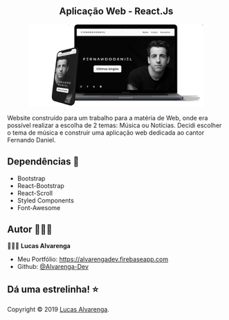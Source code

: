 <h2 align="center">Aplicação Web - React.Js</h2>

<p align="center">
 <img width="80%" src="image-readme/mockup-project.png" alt="Project logo"></a>
</p>

Website construído para um trabalho para a matéria de Web, onde era possível realizar a escolha de 2 temas: Música ou Notícias. Decidi escolher o tema de música e construir uma aplicação web dedicada ao cantor Fernando Daniel.

## Dependências 🧰

- Bootstrap
- React-Bootstrap
- React-Scroll
- Styled Components
- Font-Awesome

## Autor 🙋🏻‍♂️

💁🏻‍♂️ **Lucas Alvarenga**

* Meu Portfólio: https://alvarengadev.firebaseapp.com
* Github: [@Alvarenga-Dev](https://github.com/Alvarenga-Dev)

## Dá uma estrelinha! ⭐️

Copyright © 2019 [Lucas Alvarenga](https://github.com/Alvarenga-Dev). <br/>
